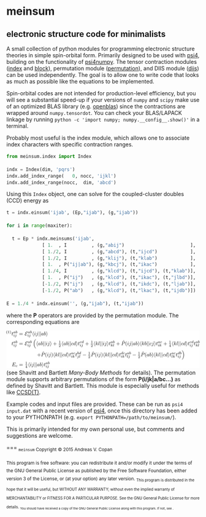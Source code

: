 # meinsum
## electronic structure code for minimalists

A small collection of python modules for programming electronic structure theories in simple spin-orbital form.  Primarily designed to be used with [psi4](http://www.psicode.org/), building on the functionality of [psi4numpy](https://github.com/dgasmith/psi4numpy).  The tensor contraction modules ([index](https://github.com/avcopan/meinsum/blob/master/meinsum/index.py) and [block](https://github.com/avcopan/meinsum/blob/master/meinsum/block.py)), permutation module ([permutation](https://github.com/avcopan/meinsum/blob/master/meinsum/permutation.py)), and DIIS module ([diis](https://github.com/avcopan/meinsum/blob/master/meinsum/diis.py)) can be used independently.  The goal is to allow one to write code that looks as much as possible like the equations to be implemented.

Spin-orbital codes are not intended for production-level efficiency, but you will see a substantial speed-up if your versions of `numpy` and `scipy` make use of an optimized BLAS library (e.g. [openblas](http://www.openblas.net/)) since the contractions are wrapped around `numpy.tensordot`.  You can check your BLAS/LAPACK linkage by running `python -c 'import numpy; numpy.__config__.show()'` in a terminal.

Probably most useful is the index module, which allows one to associate index characters with specific contraction ranges.
```python
from meinsum.index import Index

indx = Index(dim, 'pqrs')
indx.add_index_range(   0, nocc, 'ijkl')
indx.add_index_range(nocc,  dim, 'abcd')
```
Using this `Index` object, one can solve for the coupled-cluster doubles (CCD) energy as
```python
t = indx.einsum('ijab', (Ep,"ijab"), (g,"ijab"))

for i in range(maxiter):

  t = Ep * indx.meinsums('ijab',
             [ 1.  , I         , (g,"abij")                        ],
             [ 1./2, I         , (g,"abcd"), (t,"ijcd")            ],
             [ 1./2, I         , (g,"klij"), (t,"klab")            ],
             [ 1.  , P("ij|ab"), (g,"kbcj"), (t,"ikac")            ],
             [ 1./4, I         , (g,"klcd"), (t,"ijcd"), (t,"klab")],
             [ 1.  , P("ij")   , (g,"klcd"), (t,"ikac"), (t,"jlbd")],
             [-1./2, P("ij")   , (g,"klcd"), (t,"ikdc"), (t,"ljab")],
             [-1./2, P("ab")   , (g,"klcd"), (t,"lkac"), (t,"ijdb")])

E = 1./4 * indx.einsum('', (g,"ijab"), (t,"ijab"))
```
where the **P** operators are provided by the permutation module.
The corresponding equations are

![CCD Equations](ccd.png)
(see Shavitt and Bartlett *Many-Body Methods* for details).  The permutation module supports arbitrary permutations of the form **P(i/jk|a/bc...)** as defined by Shavitt and Bartlett.  This module is especially useful for methods like [CCSD(T)](https://github.com/avcopan/meinsum/blob/master/examples/ccsdt/parentheses.py).

Example codes and input files are provided.
These can be run as `psi4 input.dat` with a recent version of [psi4](https://github.com/psi4/psi4public), once this directory has been added to your PYTHONPATH (e.g. `export PYTHONPATH=/path/to/meinsum/`).

This is primarily intended for my own personal use, but comments and suggestions are welcome.

===
<sub>
`meinsum` Copyright &copy; 2015 Andreas V. Copan

<sub>
This program is free software: you can redistribute it and/or modify
it under the terms of the GNU General Public License as published by
the Free Software Foundation, either version 3 of the License, or
(at your option) any later version.

<sub>
This program is distributed in the hope that it will be useful,
but WITHOUT ANY WARRANTY; without even the implied warranty of
MERCHANTABILITY or FITNESS FOR A PARTICULAR PURPOSE.  See the
GNU General Public License for more details.

<sub>
You should have received a copy of the GNU General Public License
along with this program.  If not, see <http://www.gnu.org/licenses/>.

